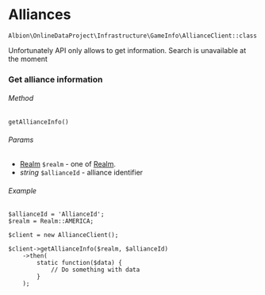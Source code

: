 # Alliances

`Albion\OnlineDataProject\Infrastructure\GameInfo\AllianceClient::class`

Unfortunately API only allows to get information. Search is unavailable at the moment  

### Get alliance information

###### Method
`getAllianceInfo()`

###### Params
* [Realm](realm.md) `$realm` - one of [Realm](realm.md).
* _string_ `$allianceId` - alliance identifier 

###### Example

```
$allianceId = 'AllianceId';
$realm = Realm::AMERICA;

$client = new AllianceClient();

$client->getAllianceInfo($realm, $allianceId)
    ->then(
        static function($data) {
            // Do something with data
        }
    );
```